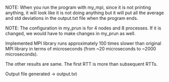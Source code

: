 NOTE: When you run the program with my_mpi, since it is not printing anything, it will look like it is not doing anything
but it will put all the average and std deviations in the output.txt file when the program ends.

NOTE: The configuration in my_prun is for 4 nodes and 8 processes. If it is changed, we would have to make changes in my_prun as well.

Implemented MPI library runs approximately 100 times slower than original MPI library
in terms of microseconds (from ~20 microseconds to ~2000 microseconds).

The other results are same. The first RTT is more than subsequent RTTs.

Output file generated -> output.txt
